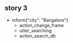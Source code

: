 ## story 3
* inform{"city": "Bangalore"}
  - action_change_frame
  - utter_searching
  - action_search_db
